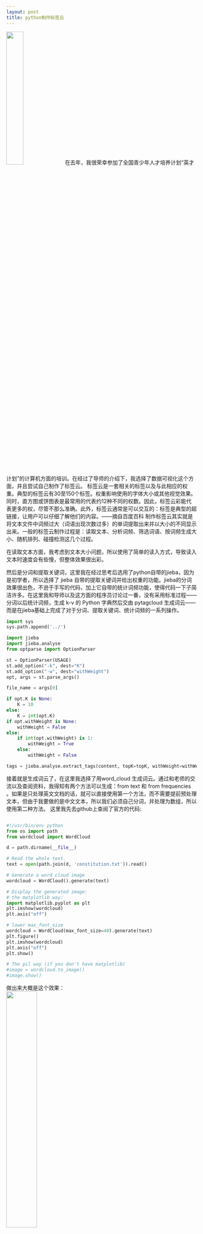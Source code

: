 ```yaml
---
layout: post
title: python制作标签云
---
```

<img src="http://images2015.cnblogs.com/blog/848995/201610/848995-20161011100544305-1934061440.png" width="30%" height="30%" />  
在去年，我很荣幸参加了全国青少年人才培养计划“英才计划”的计算机方面的培训。在经过了导师的介绍下，我选择了数据可视化这个方面，并且尝试自己制作了标签云。  
标签云是一套相关的标签以及与此相应的权重。典型的标签云有30至150个标签。权重影响使用的字体大小或其他视觉效果。同时，直方图或饼图表是最常用的代表约12种不同的权数。因此，标签云彩能代表更多的权，尽管不那么准确。此外，标签云通常是可以交互的：标签是典型的超链接，让用户可以仔细了解他们的内容。——摘自百度百科  
制作标签云其实就是将文本文件中词频过大（词语出现次数过多）的单词提取出来并以大小的不同显示出来。一般的标签云制作过程是：读取文本、分析词频、筛选词语、按词频生成大小、随机排列、碰撞检测这几个过程。 

在读取文本方面，我考虑到文本大小问题，所以使用了简单的读入方式，导致读入文本时速度会有些慢，但整体效果很出彩。

然后是分词和提取关键词，这里我在经过思考后选用了python自带的jieba，因为是初学者，所以选择了 jieba 自带的提取关键词并给出权重的功能。jieba的分词效果很出色，不逊于手写的代码，加上它自带的统计词频功能，使得代码一下子简洁许多。在这里我和导师以及这方面的程序员讨论过一番，没有采用标准过程——分词以后统计词频，生成 k-v 的 Python 字典然后交由 pytagcloud 生成词云——而是在jieba基础上完成了对于分词、提取关键词、统计词频的一系列操作。   

```python
import sys
sys.path.append('../')

import jieba
import jieba.analyse
from optparse import OptionParser

st = OptionParser(USAGE)
st.add_option("-k", dest="K")
st.add_option("-w", dest="withWeight")
opt, args = st.parse_args()

file_name = args[0]

if opt.K is None:
    K = 10
else:
    K = int(opt.K)
if opt.withWeight is None:
    withWeight = False
else:
    if int(opt.withWeight) is 1:
        withWeight = True
    else:
        withWeight = False

tags = jieba.analyse.extract_tags(content, topK=topK, withWeight=withWeight)
```

接着就是生成词云了，在这里我选择了用word_cloud 生成词云。通过和老师的交流以及查阅资料，我得知有两个方法可以生成：from text 和 from frequencies 。如果是只处理英文文档的话，就可以直接使用第一个方法，而不需要提前预处理文本，但由于我要做的是中文文本，所以我们必须自己分词，并处理为数组，所以使用第二种方法。
这里我先去github上查阅了官方的代码:  

```python  

#!/usr/bin/env python
from os import path
from wordcloud import WordCloud

d = path.dirname(__file__)

# Read the whole text.
text = open(path.join(d, 'constitution.txt')).read()

# Generate a word cloud image
wordcloud = WordCloud().generate(text)

# Display the generated image:
# the matplotlib way:
import matplotlib.pyplot as plt
plt.imshow(wordcloud)
plt.axis("off")

# lower max_font_size
wordcloud = WordCloud(max_font_size=40).generate(text)
plt.figure()
plt.imshow(wordcloud)
plt.axis("off")
plt.show()

# The pil way (if you don't have matplotlib)
#image = wordcloud.to_image()
#image.show()

```  

做出来大概是这个效果：  
<img src="http://images2015.cnblogs.com/blog/848995/201611/848995-20161110200658811-1863253370.jpg" width="40%" height="40%" />  
可见这样做出来的标签云已经有了一些感觉，空隙空间也充分利用起来了。我经过几番调整后发现有一些词会有细小的地方重叠，那么下面就是碰撞检测了。这里由于碰撞检测比较复杂，所以我直接借用了github上的碰撞检测，完成了对标签云的初步处理。

虽然做好了，但是我感觉并没有美感，毕竟一个个方方正正，没有一种赏心悦目的效果，所以我开始调整标签云的外观。首先是进行图片加工。这里我阅读了一下知乎上面的做法：根据文档说明，遮罩图片的白色部分将被视作透明，只在非白色部分区域作图。于是我找到一张黑白素材图来进行处理。
将黑色部分作为空间来摆放词语。然后又调整了一下标签颜色，让它不那么花花绿绿的看着有些恶俗。最后成果如下：


```python
# -*- coding: UTF-8 -*-
import sys  
from os import path
import jieba  
import jieba.analyse  
from PIL import Image
import numpy as np
from optparse import OptionParser  
import matplotlib.pyplot as plt
import random
from wordcloud import WordCloud, STOPWORDS, ImageColorGenerator
USAGE = "usage:    python extract_tags.py [file name] -k [top k]"  
d = path.dirname(__file__)
parser = OptionParser(USAGE)  
parser.add_option("-k", dest="topK")  
opt, args = parser.parse_args()  

def grey(word, font_size, position, orientation, random_state=None, **kwargs):
        return "hsl(0, 0%%, %d%%)" % random.randint(60, 100)

    	
if len(args) < 1:  
    print USAGE
    sys.exit(1) 

file_name = args[0]                          
if opt.topK is None:  
    topK = 10  
else:  
    topK = int(opt.topK)                                     
content = open(file_name, 'rb').read()                              
tags = jieba.analyse.extract_tags(content, topK=topK, withWeight=True)

words = []

for tag in tags:
    words.append( (tag[0].encode("gbk"),tag[1]*1000))

wordcloud = WordCloud(scale = 15).fit_words(words)
alice_coloring = np.array(Image.open("cloud.jpg"))

wc = WordCloud(background_color="black",max_words=2000, mask=alice_coloring,
        #stopwords = STOPWORDS.add("said"),
        max_font_size = 70,
        random_state = 43,
        prefer_horizontal = 0.7,
        #font_path = "方正喵呜体.ttf",
        scale = 15)
 
wc.fit_words(words)

image_colors = ImageColorGenerator(alice_coloring)
#plt.imshow(wc.recolor(color_func=image_colors))
#plt.axis("off")
#plt.figure()
#plt.imshow(wordcloud)
#plt.axis("off")
'''
plt.figure()
plt.imshow(alice_coloring,cmap=plt.cm.gray)
plt.axis("off")
'''
#plt.show()
wc.recolor(color_func=grey).to_image().save("3.jpg")
wordcloud.to_image().save("4.jpg")
```


最后效果如下图：  
<img src="http://images2015.cnblogs.com/blog/848995/201611/848995-20161110202305436-1345012782.jpg" width="40%" height="40%" />  
<img src="http://images2015.cnblogs.com/blog/848995/201611/848995-20161110202329108-1679631443.jpg" width="40%" height="40%" />  
总结：  
通过这次英才计划培训，我学习到了许多有用的知识，对我今后的生活和学习都起到了很大作用。虽然学习一门新的语言过程很艰难，但是完成项目后的喜悦着实令人陶醉。通过这次学习，我明白了如何制作标签云，更懂得了开发项目时所需要的坚持和意志。也非常感谢导师对我的帮助，在我制作项目的时候给了我很大的鼓励。

李庚辰
2016、11、10 于山东大学软件园校区
